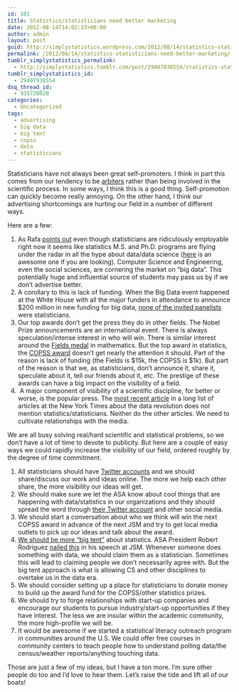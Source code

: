 ```yaml
---
id: 101
title: Statistics/statisticians need better marketing
date: 2012-08-14T14:02:33+00:00
author: admin
layout: post
guid: http://simplystatistics.wordpress.com/2012/08/14/statistics-statisticians-need-better-marketing
permalink: /2012/08/14/statistics-statisticians-need-better-marketing/
tumblr_simplystatistics_permalink:
  - http://simplystatistics.tumblr.com/post/29407938554/statistics-statisticians-need-better-marketing
tumblr_simplystatistics_id:
  - 29407938554
dsq_thread_id:
  - 935728020
categories:
  - Uncategorized
tags:
  - advertising
  - big data
  - big tent
  - copss
  - data
  - statisticians
---
```

Statisticians have not always been great self-promoters. I think in part this comes from our tendency to be <a href="http://simplystatistics.org/post/25643791866/statistics-and-the-science-club" target="_blank">arbiters</a> rather than being involved in the scientific process. In some ways, I think this is a good thing. Self-promotion can quickly become really annoying. On the other hand, I think our advertising shortcomings are hurting our field in a number of different ways. 

Here are a few:

  1. As Rafa <a href="http://simplystatistics.org/post/12241459446/we-need-better-marketing" target="_blank">points out</a> even though statisticians are ridiculously employable right now it seems like statistics M.S. and Ph.D. programs are flying under the radar in all the hype about data/data science (<a href="http://biostat.jhsph.edu/" target="_blank">here</a> is an awesome one if you are looking). Computer Science and Engineering, even the social sciences, are cornering the market on &#8220;big data&#8221;. This potentially huge and influential source of students may pass us by if we don&#8217;t advertise better. 
  2. A corollary to this is lack of funding. When the Big Data event happened at the White House with all the major funders in attendance to announce $200 million in new funding for big data, <a href="http://www.nsf.gov/news/news_videos.jsp?cntn_id=123607&media_id=72174&org=NSF" target="_blank">none of the invited panelists</a> were statisticians. 
  3. Our top awards don&#8217;t get the press they do in other fields. The Nobel Prize announcements are an international event. There is always speculation/intense interest in who will win. There is similar interest around the <a href="http://en.wikipedia.org/wiki/Fields_Medal" target="_blank">Fields medal</a> in mathematics. But the top award in statistics, the <a href="http://www.imstat.org/awards/copss_recipients.htm" target="_blank">COPSS award</a> doesn&#8217;t get nearly the attention it should. Part of the reason is lack of funding (the Fields is $15k, the COPSS is $1k). But part of the reason is that we, as statisticians, don&#8217;t announce it, share it, speculate about it, tell our friends about it, etc. The prestige of these awards can have a big impact on the visibility of a field. 
  4.  A major component of visibility of a scientific discipline, for better or worse, is the popular press. The <a href="http://www.nytimes.com/2012/08/12/business/how-big-data-became-so-big-unboxed.html?_r=1&smid=tu-share" target="_blank">most recent article</a> in a long list of articles at the New York Times about the data revolution does not mention statistics/statisticians. Neither do the other articles. We need to cultivate relationships with the media. 

We are all busy solving real/hard scientific and statistical problems, so we don&#8217;t have a lot of time to devote to publicity. But here are a couple of easy ways we could rapidly increase the visibility of our field, ordered roughly by the degree of time commitment. 

  1. All statisticians should have <a href="http://simplystatistics.org/post/15348632030/why-all-academics-should-have-professional-twitter" target="_blank">Twitter accounts</a> and we should share/discuss our work and ideas online. The more we help each other share, the more visibility our ideas will get. 
  2. We should make sure we let the ASA know about cool things that are happening with data/statistics in our organizations and they should spread the word through <a href="https://twitter.com/amstatnews" target="_blank">their Twitter account</a> and other social media. 
  3. We should start a conversation about who we think will win the next COPSS award in advance of the next JSM and try to get local media outlets to pick up our ideas and talk about the award. 
  4. <a href="http://simplystatistics.org/post/20902656344/statistics-is-not-math" target="_blank">We should be more &#8220;big tent&#8221;</a> about statistics. ASA President Robert Rodriguez <a href="http://www.amstat.org/news/pdfs/RodriguezSpeech8_13_12.pdf" target="_blank">nailed this</a> in his speech at JSM. Whenever someone does something with data, we should claim them as a statistician. Sometimes this will lead to claiming people we don&#8217;t necessarily agree with. But the big tent approach is what is allowing CS and other disciplines to overtake us in the data era. 
  5. We should consider setting up a place for statisticians to donate money to build up the award fund for the COPSS/other statistics prizes. 
  6. We should try to forge relationships with start-up companies and encourage our students to pursue industry/start-up opportunities if they have interest. The less we are insular within the academic community, the more high-profile we will be. 
  7. It would be awesome if we started a statistical literacy outreach program in communities around the U.S. We could offer free courses in community centers to teach people how to understand polling data/the census/weather reports/anything touching data. 

Those are just a few of my ideas, but I have a ton more. I&#8217;m sure other people do too and I&#8217;d love to hear them. Let&#8217;s raise the tide and lift all of our boats!